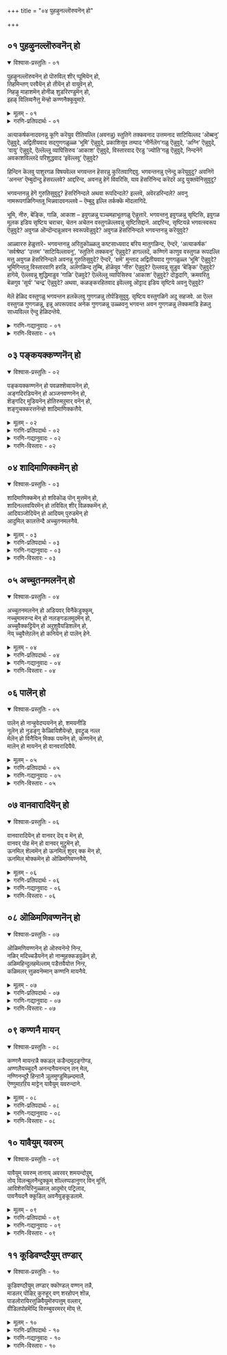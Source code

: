 +++
title = "०४ पुहऴुनल्लॊरुवनॆन् हो"

+++


## ०१ पुहऴुनल्लॊरुवनॆन् हो

<details open><summary>विश्वास-प्रस्तुतिः - ०१</summary>

पुहऴुनल्लॊरुवनॆन् हो पॊरुविल् शीर् प्पूमियॆन् हो,   
तिहमिन्तण् परवैयॆन् हो तीयॆन् हो वायुवॆन् हो,  
निहऴु माहाशमॆन् होनीळ् शुडरिरण्डुमॆन् हो,  
इहऴ् विलिव्वनैत्तु मॆन्हो कण्णनैक्कूवुमाऱे.
</details>
<details><summary>मूलम् - ०१</summary>

पुहऴुनल्लॊरुवनॆन् हो पॊरुविल् शीर् प्पूमियॆन् हो,   
तिहमिन्तण् परवैयॆन् हो तीयॆन् हो वायुवॆन् हो,  
निहऴु माहाशमॆन् होनीळ् शुडरिरण्डुमॆन् हो,  
इहऴ् विलिव्वनैत्तु मॆन्हो कण्णनैक्कूवुमाऱे.
</details>
<details><summary>गरणि-प्रतिपदार्थः - ०१</summary>

पुहऴुम् = स्तुतिसतक्क \(स्तुतिगॆ तक्कवनाद\), नल् = उत्तमवाद, ऒरुवन् = साटियिल्लदवनु ऒब्बनु, ऎन् हो = ऎन्नुवुदे \(ऎन्नले\), पॊरुवु इल् = साटियिल्लद, शीर् = सद्गुणगळ, पूमि ऎन्हो = भूमि ऎन्नलो \(ऎन्नुवुदो\), तिहऴुम् = प्रकाशिसुव, तण् = तम्पनॆय, परवै = नीर् नॆलॆगळु, ऎन्हो = ऎन्नुवुदो, ती ऎन् हो = अग्नि ऎन्नुवुदो, वायु ऎन् हो = वायु ऎन्नुवुदो, निहऴुम् = ऎल्लॆडॆयल्लू व्यापिसिरुव, आहाशम् ऎन् हो = आकाश ऎन्नुवुदो, नीळ् = विस्तारवाद, शुडर् इरण्डुम् ऎन् हो= ऎरडु ज्योतिगळु ऎन् हो = ऎरडु ज्योतिगळु ऎन्नुवुदो, इहऴ् वु इल् = निन्दनॆगॆ अवकाशविल्लद \(परिशुद्धवाद\), इव अनैत्तुम् ऎन् हो = इवॆल्लवू ऎन्नुवुदो, कण्णनै = अत्याकर्षकनादवनन्नु, कूवुम् आऱे = कूगुव हागॆ, \(कूगिकरॆयुव रीतियल्लि\). 

२. कूवुम् आऱु = कूगिकरॆयुव रीतियन्नु, अऱिय माट्टेन् = अरियलारॆ, कुन्ऱङ्गळ् = बॆट्टगळु, अनैत्तुम् ऎन् हो = ऎल्लवू ऎन्दु हेळुवुदे, मेवु = आशिसुवन्थ, शीर् = गुणसम्पत्तन्नुळ्ळ, मार्‍इ ऎन् हो = मळॆ ऎन्नलो, विळङ्गुम् = हॊळॆयुव, तारहैहळ् ऎन् हो= तारकॆगळु ऎन्नलो, ना = नालगॆगॆ, इयल् = स्वाभाविकवाद \(हितवाद\), कलै हळ् ऎन् हो = \(नानाविधवाद\) कलॆ \(शास्त्रसाहित्य\) ऎन्नुवुदे, ञानम्, = ज्ञानपूर्णवाद, नल् आवि ऎन् हो = उत्तम्वाद आत्मवॆन्नुवुदे, पावु = विस्तारवाद, \(अनन्तवाद\), शीर् = कल्याणगुणगळुळ्ळ, कण्णन् = आकर्षनाद \(श्रीकृष्णनॆम्ब\), ऎम्मानै = नम्म स्वामियन्नु, अङ्गयम् कण्णनैये = कॆन्दावरॆयन्तॆ कण्णुळ्ळवनन्ने.
</details>


अत्याकर्षकनादवनन्नु कूगि करॆयुव रीतियल्लि \(अवनन्नु\) स्तुतिगॆ तक्कवनाद उत्तमनाद साटियिल्लद ’ऒब्बनु’ ऎन्नुवुदे, अद्वितीयवाद सद्गुणगळुळ्ळ ’भूमि’ ऎन्नुवुदे, प्रकाशिसुव तम्पाद ’नीर्नॆलॆग’गळु ऎन्नुवुदे, ’अग्नि’ ऎन्नुवुदे, ’वायु’ ऎन्नुवुदे, ऎल्लॆल्लू व्यापिसिरुव ’आकाश’ ऎन्नुवुदे, विस्तारवाद ऎरडु ’ज्योति’गळु ऎन्नुवुदे, निन्दनॆगॆ अवकाशविल्लदॆ परिशुद्धवाद ’इवॆल्लवू’ ऎन्नुवुदे? 

हिन्दिन कॆलवु पाशुरगळ विषयवॆल्ल भगवन्तन हॆसरन्नु कुरितवागिद्दवु. भगवन्तनन्नु एनॆन्दु करॆयुवुदु? अवनिगॆ ’अनन्त’ ऎम्बुदॊन्दु हॆसरल्लवे? आद्दरिन्द, अवनन्नु हेगॆ विवरिसि, याव हॆसरिनिन्द करॆदरॆ अदु युक्तवॆनिसुवुदु? 

भगवन्तनन्नु हेगॆ गुरुतिसुवुदु? हॆसरिनिन्दले अथवा रूपदिन्दले? इल्लवॆ, अवॆरडरिन्दले? अवनु नामरूपगळिगिन्तलू भिन्नवादवनल्लवे – ऎम्बुदु इल्लि तर्कक्कॆ मॊदलागिदॆ. 

भूमि, नीरु, बॆङ्कि, गाळि, आकाश – इवुगळन्नु पञ्चमहाभूतगळु ऎन्नुत्तारॆ. भगवन्तनु इवुगळन्नु सृष्टिसि, इवुगळ मूलक इडिय सृष्टिय चराचर, चेतन अचेतन वस्तुगळॆल्लवन्नु सृष्टिसिद्दानॆ. आद्दरिन्द, सृष्टियन्ने भगवत्स्वरूप ऎन्नुवुदे? अवुगळ ऒन्दॊन्दन्नूअवन स्वरूपवॆन्नुवुदे? अवुगळ हॆसरिनिन्दले भगवन्तनन्नु करॆयुवुदे? 

आळ्वाररु हेळुत्तारॆ- भगवन्तनन्नु अरितुकॊळ्ळलु कष्टसाध्यवाद बरिय मातुगळिन्द, ऎन्दरॆ, ’अत्याकर्षक’ ’सर्वश्रेष्ठ’ ’उत्तम’ ’साटियिल्लावनु’, ’स्तुतिगॆ तक्कवनु’ ऎन्नुवुदे? हागल्लदॆ, कण्णिगॆ काणुव वस्तुगळ रूपदल्लि मत्तु अवुगळ हॆसरिनिन्दले अवनन्नु गुरुतिसुवुदे? ऎन्दरॆ, ’क्षमॆ’ मुन्ताद अद्वितीयवाद गुणगळुळ्ल ’भूमि’ ऎन्नुवुदे? भूमिगिन्तलू विस्तारवागि हरडि, अलॆगळिन्द तुम्बि, हॊळॆयुव ’नीरु’ ऎन्नुवुदे? ऎल्लवन्नू सुडुव ’बॆङ्कि’ ऎन्नुवुदे? हागॆये, ऎल्लवन्नू शुद्धिमाडुव ’गाळि’ ऎन्नवुदे? ऎल्लॆल्लू व्यापिसिरुव ’आकाश’ ऎन्नुवुदे? दॊड्डदागि, क्रमवरितु बॆळगुव ’सूर्य’ ’चन्द्र’ ऎन्नुवुदे? अथवा, कळङ्करहितवाद इवॆल्लवू ऒट्टाद इडिय सृष्टिये अवनु ऎन्नुवुदे? 

मेलॆ हेळिद वस्तुगळु भगवन्तन हलकॆलवु गुणगळन्नु तोर्पडिसुवुवु. सृष्टिय वस्तुगळिगॆ अदु सहजवे. आ ऎल्ल वस्तुगळ गुणगळन्नू, इन्नू अपरूपवाद अनेक गुणगळन्नू उळ्ळवनु भगवन्त अवन गुणगळन्नु लॆक्कमाडि हेळलु साध्यविल्ल ऎन्दु हेळिदन्तॆये.

<details><summary>गरणि-गद्यानुवादः - ०१</summary>

अनन्तकल्याणगुणगळुळ्ळ, कॆन्दावरॆयन्तॆ कण्णुळ्ळ अत्याकर्षकनाद \(श्रीकृष्णनॆम्ब\) नम्म स्वामियन्नु कूगि करॆयुव रीतियन्नु अरियॆनल्ल\! ’ऎल्ला बॆट्टगळू’ ऎन्नले, ’आशिसुवन्थ गुणसम्पत्तन्नुळ्ळ ’मळॆ’ ऎन्नले, बॆळगुव ’तारकॆगळु’ ऎन्नले, नालगॆगॆ तक्क \(हितवाद\) कलॆगळु \(नाना शास्त्र साहित्यादिगळु\) ऎन्नले, ज्ञानपूर्णवाद उत्तम ’आत्म’ ऎन्नले एनॆन्नलि? 
</details>
<details><summary>गरणि-विस्तारः - ०१</summary>

हिन्दिन पाशुरदल्लि भगवन्तनन्नु पञ्चभूतगळ रूपवॆन्दु सूचिसलायितु. इल्लि, आ पञ्चभूतगळ कार्यरूपवाद \(फलरूपवाद\) स्वाभाविकवाद प्रकृतिसम्बन्धवाद कॆलवु वस्तुगळु भगवन्तनन्नु सूचिसुवॆन्नलागुत्तिदॆ. 

भूमिय ऒन्दु रूप ’बॆट्ट’. नीरिन ऒन्दु रूप ’मळॆ’. बॆङ्किय ऒन्दु रूप ’नक्षत्र’. वायुविन ऒन्दु रूपनालगॆगॆ तक्क हितवाद शब्दजालदिन्द कूडिद्दु शास्त्रादि ’कलॆ’, सर्वव्यापियाद आकाशद ऒन्दु रूप शुद्धवाद ’आत्म’. 

दूरक्कॆ काणुव बॆट्टद सुन्दरवाद मत्तु आकर्षकवाद नीलिनबण्ण मत्तु आ बॆट्टद औन्नत्य – इवॆरडू भगवन्तन रूपवन्नू हिरिमॆयन्नू सूचिसुत्तवॆ. भूमिय मेलण ऎल्ला चेतनाचेतन वस्तुगळिगॆ तारतम्यविल्लदन्त्, अवक्कॆ अवश्यकवॆन्नुवुदक्किन्तलू हॆच्चागिये नीरन्नॊडगिसुवुदु ’मळॆ’. भगवन्तनऔदार्यवन्नु सूचिसुत्तदॆ. आकर्षकवादहॊळपन्नू\(शाखवन्नू\) सॊबगन्नूसूचिसुवुदु ’तारॆ’गळु. भगवन्तन दिव्यतेजस्सिन ऒन्दंशवन्नु सूचिसुवुवु. उच्चरिसलु नालिगॆगॆ तक्कद्दागि, मनस्सिगॆ हितवागि, ज्ञानदायकवागिरुवुदु ’कलॆ’. भगवन्तन दिव्यगुणस्वभावगळ विवरणॆयन्नु कॊडुत्ता, अवनल्लि ज्ञानभक्तिगळन्नु हॆच्चिसुवुदक्कॆ तक्कद्दु अदु. उत्तमवू ज्ञानपूर्णवूआद ’आत्म’ \(जीव\) परमात्मनन्नु नॆनपिगॆ तरुवुदु. आद्दरिन्द, इल्लि इवुगळ प्रयोगदिन्द भगवन्तन सौन्दर्यवन्नू, तेजस्सन्नू, ज्ञानवन्नू, रक्षणॆयन्नू सूचिसुत्तवॆ ऎन्नबहुदु. 

आळ्वाररु हेळुत्तारॆ- भगवन्त अनन्त कल्याणगुणगळुळ्ळवनु. कॆन्दावरॆयन्तॆ आकर्षकसुन्दरवाद कण्णुगळुळ्ळवनु. अवनन्नु करॆयलु याव हॆसरुतक्कद्दो काणॆ. अवने सृष्टिसिरुव नानामृग पक्षिगळन्नू गिडमरगळन्नू तक्क आसरॆयिन्द रक्षिसुव सुन्दरवू उन्नतवू विस्तारवू आद ’बॆट्ट’ ऎन्नले? औदार्यदिन्द भूमियन्नॆल्ला तणिसुव ’म्ळॆ’ ऎन्नले? आकाशवन्नु अलङ्करिसुव ’तारॆ’ ऎन्नले? नालगॆगॆ हितवाद ’कलॆ’ ऎन्नले? ज्ञानपूर्णवाद ’आत्म’ ऎन्नले? एनॆन्नलि?
</details>



## ०३ पङ्कयक्कण्णनॆन् हो

<details open><summary>विश्वास-प्रस्तुतिः - ०२</summary>

पङ्कयक्कण्णनॆन् हो पवळश्शॆव्वायनॆन् हो,  
अङ्गदिरडियनॆन् हो अञ्जनवण्णनॆन् हो,  
शॆङ्गदिर् मुडियनॆन् होतिरुमऱुमार् वनॆन् हो,  
शङ्गुचक्करत्तनॆन्हो शादिमाणिक्कत्तैये.
</details>
<details><summary>मूलम् - ०२</summary>

पङ्कयक्कण्णनॆन् हो पवळश्शॆव्वायनॆन् हो,  
अङ्गदिरडियनॆन् हो अञ्जनवण्णनॆन् हो,  
शॆङ्गदिर् मुडियनॆन् होतिरुमऱुमार् वनॆन् हो,  
शङ्गुचक्करत्तनॆन्हो शादिमाणिक्कत्तैये.
</details>
<details><summary>गरणि-प्रतिपदार्थः - ०२</summary>

पङ्गयम् = कॆन्दावरॆयन्तॆ, कण्णन् ऎ हो = कण्णुगळुळ्ळवनु ऎन्नलो, पवळम् = हवळदन्तॆ, शॆव् वायन् ऎन् हो = कॆम्पनॆय बायुळ्ळवनु \(तुटियवनु\) ऎन्नलो, अम् = सुन्दरवाद, कदिर् = हॊळॆयुव \(प्रकाशिसुव\), अडियन् ऎन् हो = तिरुवडिगळुळ्ळवनु ऎन्नलो, अञ्जनम् वण्णनॆन् हो = काडिगॆयन्तॆ बण्णवुळ्ळवनु ऎन्नलो शॆम् = कॆम्पगॆ सुन्दरवाद हॊळपुळ्ळ, मुडियन् ऎन्हो = किरीटवन्नुळ्ळवनु ऎन्नलो, तिरु = श्रीदेवियन्नू, मऱु= श्रीवत्सवॆम्ब गुरुतन्नू, उळ्ळ, मार् वन् ऎन्हो = ऎदॆयुळ्ळवनु ऎन्नलो, शङ्गु चक्करत्तन् ऎन् हो = शङ्खचक्रगळुळ्ळवनु ऎन्नलो, शादि माणिक्कत्तैये = जाति माणिक्यवन्नेये. 
</details>
<details><summary>गरणि-गद्यानुवादः - ०२</summary>

जातिमाणिक्यवाद भगवन्तनन्नु कॆन्दावरॆय कण्णुळ्ळवनु ऎन्नलो, हवळदन्तॆ कॆम्पनॆय बायुळ्ळवनु \(तुटियुळ्ळवनु\) ऎन्नलो, सुन्दरवाद प्रकाशिसुव तिरुवडिगळुळ्ळवनु ऎन्नलो, काडिगॆयन्तॆ बण्णवुळ्ळवनु ऎन्नलो, कॆम्पगॆ सुन्दरवाद हॊळपुळ्ळ किरीटवन्नुळ्ळवनु ऎन्नलो, श्रीदेवियन्नू श्रीवत्सवॆम्ब मच्चॆयन्नू उळ्ळ ऎदॆयुळ्ळवनु ऎन्नलो, शङ्खचक्रगळन्नुळ्ळवनु ऎन्नलो? 
</details>
<details><summary>गरणि-विस्तारः - ०२</summary>

हिन्दिन ऎरडु पाशुरगळल्लि भगवन्तन दिव्यस्वरूपवन्नु विवरिसि हेळलायितु. भगवन्तनु तानु सृष्टिसिद प्रकृतिस्वरूपनॆम्बुदन्नु हेळलायितु. ईग, भगवन्तन दिव्यसौन्दर्यवन्नु विवरिसलु यत्निसुत्तिद्दारॆ.

आळ्वाररु हेळुत्तारॆ- अतिपरिशुद्धवू प्रकाशपूर्णवू आद माणिक्यदन्तॆ आकर्षकवू आगिद्दानॆ भगवन्त. अवन कण्णुगळो कॆन्दावरॆयन्तॆ विशालवू आकर्षकवू आगिवॆ. अवन बायि \(तुटिगळु\) हवळदन्तॆ कॆम्पगॆ इवॆ. अवन मै काडिगॆयन्तॆ कप्पगॆ कान्तिपूर्णवागिवॆ. अवन कैगळल्लि शङ्कचक्रगळिवॆ. अवन ऎदॆयल्लि श्रीदेवि नित्यवासमाडुत्ताळॆ. अल्लदॆ, श्रीवत्सवॆम्ब मच्चॆयू इदॆ. अवन तिरुवडिगळु सुन्दरवू प्रकाशपूर्णवू आगिवॆ. इन्थ दिव्यसुन्दर मूर्तियन्नु नानु एनॆन्दु करॆयिसलि?
</details>



## ०४ शादिमाणिक्कमॆन् हो

<details open><summary>विश्वास-प्रस्तुतिः - ०३</summary>

शादिमाणिक्कमॆन् हो शविकॊळ् पॊन् मुत्तमॆन् हो,  
शादिनल्लवयिरमॆन् हो तविविल् शीर् विळक्कमॆन् हो,  
आदियञ्जोदियॆन् हो आदियम् पुरुडमॆन् हो  
आदुमिल् कालत्तॆन्दै अच्चुतनमलनैये.
</details>
<details><summary>मूलम् - ०३</summary>

शादिमाणिक्कमॆन् हो शविकॊळ् पॊन् मुत्तमॆन् हो,  
शादिनल्लवयिरमॆन् हो तविविल् शीर् विळक्कमॆन् हो,  
आदियञ्जोदियॆन् हो आदियम् पुरुडमॆन् हो  
आदुमिल् कालत्तॆन्दै अच्चुतनमलनैये.
</details>
<details><summary>गरणि-प्रतिपदार्थः - ०३</summary>

शादिमाणिक्कम् ऎन् हो = जातिमाणिक्य ऎन्नलो, शविकॊळ् = हॊळॆयुव, पॊन् मुत्तम् ऎन् हो = चिन्न मुत्तु ऎन्नलो, \(सुन्दरवाद आणिमुत्तु ऎन्नलो\), शादि नल् वयिरम् = जातिय श्रेष्ठवज्रवॆन्नलो, तऴवु इल् = कुन्दुकॊरतॆ इल्लद, शीर् = उत्तमवाद, विळक्कम् ऎन् हो = \(दीप\) ज्योति ऎन्नलो, आदि = आदिकारणनाद, अम् = सुन्दरवाद, शोदि ऎन् हो = ज्योति ऎन्नलो, आदि = सकलादियाद, अम् = सुन्दरवाद, पुरुडन् ऎन् हो = पुरुषनॆन्नलो, आदुम् इल् = यावुदू इल्लद \(कॊनॆ मॊदलिल्लद\), कालत्तु = कालस्वरूपियाद, ऎन्दै = नम्म स्वामियाद, अच्चुतन् = नाशरहितनाद, अमलनैये = परिशुद्धनादवनन्ने. 
</details>
<details><summary>गरणि-गद्यानुवादः - ०३</summary>

कॊनॆ मॊदलिल्लद कालस्वरूपियाद, नम्म स्वामियाद, नाशरहितनाद परिशुद्धनादवनन्नु जाति माणिक्यवॆन्नलो, सुन्दरवागि हॊळॆयुव आणिमुत्तु ऎन्नलो, उत्तमजातिय वज्रवॆन्नलो, कुन्दुकॊरतॆ इल्लद श्रेष्ठवाद दीपवॆन्नलो, आदिकारणवू सुन्दरवू आद ज्योति ऎन्नलो, सकलादियाद दिव्यसुन्दरनाद पुरुषनॆन्नलो एनॆन्नलि? 
</details>
<details><summary>गरणि-विस्तारः - ०३</summary>

भगवन्तन सृष्टियल्लि कण्डुबरुव अत्युत्तम वस्तुगळन्नु अवुगळ रूप, गुण, हॊळपु, अपरूपतॆ, \(बॆलॆ\) मुन्तादवुगळन्नु, भगवन्तन रूपादिगळिगॆ होलिसुत्ता, अवुगळ हॆसरन्ने भगवन्तनन्नु करॆयुवुदक्कॆ एकॆ बळसबारदु? ऎम्बुदु ई पाशुरद विषय. 

आळ्वाररु हेळुत्तारॆ- नन्न तन्दॆयू स्वामियू आदवनु भगवन्त. अवनु मॊदलु कॊनॆ इल्लदवनु – अनादि, अनन्त, अवनिगॆ नाशवॆम्बुदे इल्ल – अच्युत. अवनल्लि याव बगॆय कुन्दुकॊरतॆयू इल्ल. परिशुद्धनाद्दरिन्द – अमलनु. अवनन्नु नानु याव हॆसरिट्टु करॆयलि? अतिश्रेष्ठदर्जॆय “मानिक्य’ ऎन्नले? अत्युत्तमनाद ’आणिमुत्तु’ ऎन्नले? याव बगॆय कळङ्कवू इल्लद श्रेश्ठ ’वज्र’वॆन्नले? कळङ्कविल्लदॆ शुद्धवागि बॆळगुव ’दीप’ ऎन्नले? आदिकारणनू दिव्यसुन्दरनू आद ’परञ्ज्योति’ ऎन्नले? सकलादियाद अत्याकर्षकनाद ’परमपुरुष’ ऎन्नले? एनॆन्दु करॆयलि? 

माणिक्य, मुत्तु, वज्र – इवु नवरत्नगळल्लि सेरिदवु उळिदवु गोमेधिक, पुष्पराग, मरकत, नील, वैडूर्य मत्तु हवळ. इवॆल्लवू हॊळपु मत्तु गुण इवुगळिन्द सर्वश्रेष्ठ.
</details>



## ०५ अच्चुतनमलनॆन् हो

<details open><summary>विश्वास-प्रस्तुतिः - ०४</summary>

अच्चुतनमलनॆन् हो अडियवर् विनैकॆडुक्कुम्,  
नच्चुमामरुन्द मॆन् हो नलङ्गडलमुदमॆन् हो,  
अच्चुवैक्कट्टियॆन् हो अऱुशुवैयडिशलॆन् हो,  
नॆय् च्चुवैत्तेऱलॆन् हो कनियॆन् हो पालॆन् हेने.
</details>
<details><summary>मूलम् - ०४</summary>

अच्चुतनमलनॆन् हो अडियवर् विनैकॆडुक्कुम्,  
नच्चुमामरुन्द मॆन् हो नलङ्गडलमुदमॆन् हो,  
अच्चुवैक्कट्टियॆन् हो अऱुशुवैयडिशलॆन् हो,  
नॆय् च्चुवैत्तेऱलॆन् हो कनियॆन् हो पालॆन् हेने.
</details>
<details><summary>गरणि-प्रतिपदार्थः - ०४</summary>

अच्चुदन् = अच्युत \(नाशरहितनु\), अमलन् ऎन् हो = अमल \(परिशुद्धनु\) ऎन्नलो, अडियवर् = आश्रितर, विनै = पापगळन्नु \(कर्मगळन्नु\), कॆडुक्कुम् = नीगिसुव, नच्चु = आशिसुवन्थ, मा मरुननलम् = सद्गुणगळ, कडल् = कडलिन, अमुदम् हो ऎन् = अमृत ऎन्नलो, अचुवैकट्टि ऎन् हो = आ रुचिकरवाद कल्लुसक्करॆ ऎन्नलो, अऱु शुवै = अपरूपवाद रुचियिन्द कूडिद, अडिशल् ऎन् हो = उणिसु ऎन्नलो, नॆय् शुवै = तुप्पद रुचियिन्द कूडिद, तेऱल् ऎन् हो = मधु ऎन्नलो, कनि ऎन् हो = हण्णु ऎन्नलो, पल् ऎन् हो = हालु ऎन्नलो? 
</details>
<details><summary>गरणि-गद्यानुवादः - ०४</summary>

अच्युत \(नाशरहित\), अमल \(परिशुद्ध\) ऎन्नलो, आश्रितर कर्मगळन्नु नीगिसुव आशिसुवन्थ उत्तमवाद औषधि ऎन्नलो, सद्गुणगळ कडलिन अमृत ऎन्नलो, आ रुचिकरवाद कल्लुसक्करॆ ऎन्नलो, अपरूपवाद रुचिय उणिसु ऎन्नलो, तुप्पद रुचिय मधु \(जेनुतुप्प\) ऎन्नलो, \(मागिद\) हण्णु ऎन्नलो, हालु ऎन्नलो? 
</details>
<details><summary>गरणि-विस्तारः - ०४</summary>

हिन्दिन पाशुरद विषयवन्नु इल्लियू मुन्दुवरिसलागुत्तिदॆ. मत्तु सॊगसाद कॆलवु रूपकगळन्नु नीडलागिदॆ. 

“अडियवर् विनै कॆडुक्कूम् नच्चु मामरुन्दु” – रोगक्कॆ मद्दु हेगो हागॆ आश्रितर कर्मगळन्नु नीगिसुवुदक्कॆ भगवन्त. तलॆतलान्तरदिम्द बरुव रोगगळिगॆ बेकागुव औषधि बलु बलवागि, अपरूपवाद्दागिये इरबेकु. हागॆये, मनुष्यनु जन्मजन्मदल्लू माडुव पापपुण्यकर्मगळन्नु आया जन्मदल्ले तीरिसलु साध्यवागुवुदिल्लवाद्दरिन्द, अवुगळन्नु मुन्दिन जन्मगळिगू कूडिट्टुकॊळ्ळबेकागुवुदु. मत्तु, अवुगळ फलवन्नु अनुभविसुत्तलू इरबेकागुवुदु. भगवन्तन आश्रयवू अवन कृपॆयू मात्रवे मनुष्यनन्नुई कर्म बन्धनदिन्द तप्पिसुवुदक्कॆ साध्य ऎन्दु अर्थ.

“नलङ्गडलमुदम्”- पाल्गडलल्लि उद्भविसिद नानावस्तुगळ नडुवॆ अमृतवु हेगॆ अदन्नु सेविसिदारिगॆल्ला अमरत्ववन्नुण्टु माडितो हागॆये, भगवन्तनल्लिरुव सद्गुणगळॆम्ब कडलल्लि उद्भविसुव ’कृपॆ’ ऎम्बुदु अमृत. अदरिन्द अमृत. अदरिन्द तप्पदॆ अमरत्ववुण्टागुवुदु. 

“अच्चुवैक्कट्टि” – ऎल्लरू आशिसुवन्थ अतिमधुरवाद कल्लुसक्करॆ हेगो हागॆ भगवन्त. 

“अऱुशुवै अडिशल्” – बलु रुचिकरवाद ’अन्न’ अथवा ’उणिसु’ इद्द हागॆ अपरूपवाद भोग्यवाद रुचियुळ्ळ आत्मोद्धारकवाद ’अन्न’वे भगवन्त. 

“नॆय् शुवैत्तेऱल्” – उण्णलु तुम्ब इष्टपडतक्क परिशुद्धवू सुवासनॆयिन्द कूडिद्दू ’जेनुतुप्प’. हागॆये, मधुरवाद वस्तुगळल्लि अत्यन्त इष्टपडतक्क वस्तु भगवन्त.

“कवि, पाल्” – हण्णुगळल्लि चॆन्नागि कळितु मागिरुव माविनहण्णु, हलसिनहण्णु, मत्तुमाविन हण्णु – इवु तुम्ब स्वादवागि, तिन्नलु आशॆपडतक्कवु, हालु ऎल्लरू इष्टपट्टु बळसुवन्थ द्रवरूपवाद आहार. अदन्नु ’अमृत’वॆन्दे करॆयुत्तारॆ. भगवन्तनु हालिनन्तॆ पोषक वस्तुवू हौदु. हण्णिनन्तॆ आशिसुव पुष्टिकरवाद वस्तुवू हौदु.

आळ्वाररु हेळुत्तारॆ- भगवन्तनन्नु ’अच्युत’ ’अमल’ ऎन्दु नीरसवाद गुणगळिन्द करॆयलो अथवा आश्रितजनर कर्मबन्धनवॆम्ब जन्मजन्मगळिन्दलू अण्टिबन्दिरुव रोगवन्नु निवारणॆ माडतक्क दिवौषधि ऎन्नलो, सद्गुणगळॆम्ब कडलल्लि अमरत्ववन्नु तरुव ’अमृत’ ऎन्नलो, ऎल्लरू बयसुव मधुरवाअ ’कल्लुसक्करॆ’ ऎन्नलो, तुम्ब भोग्यवाद ’अन्न’ ऎन्नलो, बलुसिहियाद ’जेनुतुप्प’ ऎन्नलो, कळितुमागिरुव ’हण्णु’ ऎन्नलो, अमृतक्कॆ समनागि आत्मवन्नू पोषिसुवन्थ ’हालु’ ऎन्नलो? एनॆन्नलि? 

मनुष्यनु बळसुव आहारवस्तुगळन्नु – धारक, पोषक, लेह्य, चोष्य ऎन्दु नाल्कुबगॆयागि वर्गीकरिसुत्तारॆ. ई नाल्कुवस्तुगळु भगवन्तने आगिद्दानॆ ऎन्दु हेळिद हागॆ मेलिन विवरणॆयल्लि कण्डुबरुत्तदॆ.
</details>



## ०६ पालॆन् हो

<details open><summary>विश्वास-प्रस्तुतिः - ०५</summary>

पालॆन् हो नान्हुवेदप्पयनॆन् हो, शमयनीडि  
नूलॆन् हो नुडङ्गु केळ्वियिशैयॆन्हो, इवट्रुळ् नल्ल  
मेलॆन् हो विनैयिन् मिक्क पयनॆन् हो, कण्णनॆन् हो,  
मालॆन् हो मायनॆन् हो वानवरादियैये.
</details>
<details><summary>मूलम् - ०५</summary>

पालॆन् हो नान्हुवेदप्पयनॆन् हो, शमयनीडि  
नूलॆन् हो नुडङ्गु केळ्वियिशैयॆन्हो, इवट्रुळ् नल्ल  
मेलॆन् हो विनैयिन् मिक्क पयनॆन् हो, कण्णनॆन् हो,  
मालॆन् हो मायनॆन् हो वानवरादियैये.
</details>
<details><summary>गरणि-प्रतिपदार्थः - ०५</summary>

पाल् ऎन् हो= ’हालु’ ऎन्नले, नान्दु वेदम् = नाल्कुवेदगळ, पयन् = सार, ऎन् हो= ऎन्नले, शमयम् = वैदिकधर्मद, नीदि = नीति क्रम \(मार्ग\)वन्नु सूचिसुव, नूल् ऎन् हो = शास्त्रगळु ऎन्नले, नुडङ्गु = कम्पनगळिन्द तुम्बिद, केळ्वि = मातुगळिन्द कूडिद, इशै ऎन् हो = गानवॆन्नले, इवट्रुळ् = इवुगळल्लि, नल्ल = श्रेष्ठवाद, मेल् ऎन् हो = मेल्मॆ ऎन्नले, विनैयिन् = कर्मगळ, मिक्क = उत्तमवाद \(बलु हॆच्चिन\), पयन् ऎन् हो = फलवॆन्नले, कण्णन् ऎन् हो = अत्याकर्षकनॆन्नले, माल् ऎन् हो = व्यामोहकारि ऎन्नले \(सर्वेश्वरनॆन्नले\), मायन् ऎन् हो = अत्याश्चर्यकारिऎन्नले, वानवर् आदियैये = देवतॆगळिगॆ देवनागिरुववनन्ने. 
</details>
<details><summary>गरणि-गद्यानुवादः - ०५</summary>

देवतॆगळिगॆल्ल देवनागिरुववनन्ने ’हालु’ ऎन्नले नाल्कु वेदगळ सारवॆन्नले, वैदिकधर्मद नीति \(क्रम\)मार्गवन्नू सूचिसुव शास्त्रगळु ऎन्नले, कम्पनगळिन्द तुम्बिद मातुगळिन्द कूडिद गानवॆन्नले, इवुगळल्लॆल्ला उत्तमवाद मेल्मॆ ऎन्नले, कर्मगळ बहळ उत्तमवाद फलवॆन्नले, अत्याकर्षकनॆन्नले, व्यामोहकनॆन्नले, अत्याश्चर्यकारि ऎन्नले\! 
</details>
<details><summary>गरणि-विस्तारः - ०५</summary>

हिन्दिन पाशुरगळल्लि ’वस्तु’ मत्तु अदर ’रूप’ ’रस’ ’रुचि’ मुन्तादवु भगवन्तनन्नु हेगॆ सूचिसुत्तवॆ ऎन्दु हेळलायितु. ईग, ’शब्द’ मत्तु अदर ’अर्थ’ – इवु भगवन्तनन्नु हेगॆ तोरिसुत्तवॆ ऎम्बुदन्नु बहळ स्वारस्यवागि तिळिसलागुत्तदॆ. 

भगवन्तनु ऎल्लक्कू आदि. अवने सृष्टिगॆ कारणनु. आद्दरिन्द भूमिय मेलण वस्तुगळिगॆ मात्रवल्लदॆ सृष्टिय ऎल्ला वस्तुगळिगू ऒडॆय. देवतॆगळिगू ऒडॆयनागिरुववनु. 

’हालु’ मनुष्यनु बळसुव आहारगळल्लॆल्ला उत्तमवाद स्वाभाविकवाद आहार. अदन्नु ’अमृत’वॆन्दे करॆयुवरु. देवतॆगळिगॆ अमृतवन्नु ऒदगिसिकॊट्टन्तॆ, भूलोकवासिगळिगॆ अमृतवन्नु हालिन रूपदल्लि भगवन्तनु ऒदगिसिद्दानॆ. 

वेदगळिगॆ वस्तु भगवन्त. वेदगळु अवन स्वरूप, स्वभावादिगळन्नु विधविधवागि मत्तु यथार्थवागि वर्णिसुत्तवॆ. आद्दरिन्द वेदगळ ’सार’वे भगवन्त.

भगवन्तनन्नु सेरुव मार्गवन्नु वेदगळु सूचिसुत्तवॆ. अदक्कॆ तक्क साधनरूपवाद जीवनमार्गवन्नु शास्त्रगळु तिळिसुत्तवॆ. आद्दरिन्द शास्त्रगळु भगवत्स्वरूपवे आगिवॆ. 

अल्लदॆ, इतिहास पुराणादिगळु भगवन्तन नानाअवतारगळन्नू, अवुगळ मूलक अवनु नडॆसिद अद्भुताश्चर्यकरवाद लीलॆगळन्नू विवरिसि हेळुत्तवॆ. 

वेदगळु ॐकारदिन्द मॊदलादवु. ॐकारवादरो मूरु बगॆय कम्पनगळिन्द कूडि आदद्दु. कम्पनगळु किविगू मनस्सिगू हितवागुवन्तॆ उत्पत्तियाडरॆ, आ कम्पनगळिन्द ’गान’ एर्पडुत्तदॆ. मातुगळॆल्लवू कम्पनगळिन्द आदवु. अर्थपूर्णवाद मातुगळ जोडणॆयिन्द, श्रुति, ताळ, लय, बद्धवाद रीतियल्लि युक्तवाद कम्पनगळ मूलक हॊम्मुवुदे गान. वेदवु गानमय भगवन्तनु हीगॆ गानमूर्तियागि, गानप्रियनागि, गानलोलनागि इद्दानॆ. गानद मूलक भगवन्तनन्नु कण्डुकॊळ्ळुवुदक्कॆ साध्य. 

मनुष्यनु माडुव पुण्यकर्मगळ सत्फलरूपवागिरुववने भगवन्त.

आळ्वाररु हेळुत्तारॆ- भगवन्तनन्नु हेगॆ गुरुतिसुवुदु? अवनन्नु याव रूपदल्लि कण्डुकॊळ्ळलि? देवतॆगळिगॆल्लरिगू देवनागिरुव अवनन्नु ’हालु’ ऎन्नले? नाल्कु वेदगळ ’सार’ ऎन्नले? वेदधर्मवन्नु बोधिसुव ’शास्त्र’ ऎन्नले? मातु मत्तु कम्पनगळिन्द तुम्बिद ’गान’ ऎन्नले? इवुगळल्लॆल्ला कण्डुबरुव ’ऒळ्ळॆयदु’ ऎन्नले? ऎल्ला पुण्यकर्मगळ ’फल’ ऎन्नले? अत्याकर्षक’ ऎन्नले? मनमोहक ऎन्नले? ’अद्भुताश्चर्यकारि’ ऎन्नले? एनॆन्नलि?
</details>



## ०७ वानवारादियॆन् हो

<details open><summary>विश्वास-प्रस्तुतिः - ०६</summary>

वानवारादियॆन् हो वानवर् दॆय् व मॆन् हो,  
वानवर् पोह मॆन् हो वानवर् मुट्रुमॆन् हो,  
ऊनमिल् शॆल्वमॆन् हो ऊनमिल् शुवर् क्क मॆन् हो,  
ऊनमिल् मोक्कमॆन् हो ऒळिमणिवण्ननैये,
</details>
<details><summary>मूलम् - ०६</summary>

वानवारादियॆन् हो वानवर् दॆय् व मॆन् हो,  
वानवर् पोह मॆन् हो वानवर् मुट्रुमॆन् हो,  
ऊनमिल् शॆल्वमॆन् हो ऊनमिल् शुवर् क्क मॆन् हो,  
ऊनमिल् मोक्कमॆन् हो ऒळिमणिवण्ननैये,
</details>
<details><summary>गरणि-प्रतिपदार्थः - ०६</summary>

वानवर् = मेलण लोकदवर \(देवतॆगळ मत्तु नित्यसूरिगळ\), आदिऎन् हो = ऒडॆयनु ऎन्नले, वानवर् = आ देवतॆगळिगॆ, दॆय् वम् ऎन् हो = आश्रयणीयवाद देवरु ऎन्नले, वानवर् = आ देवतॆगळ, पोहम् ऎन् हो = अनुभविसि आनन्दिसुव वस्तु ऎन्नले, वानवर् = आ देवतॆगळ, पोहम् ऎन् हो = अनुभविसि आनन्दिसुव वस्तु ऎन्नले, वानवर् = आ देवतॆगळ, मुट्रुम् ऎन्हो = सर्वस्व ऎन्नले, ऊनम् इल् = याव बगॆय कॊरतॆयू इल्लद, शॆल्वम् ऎन् हो = सम्पत्तु ऎन्नले, \(सौन्दर्य ऎन्नले\), ऊनम् इल् = नाशविल्लद \(शाश्वतवाद\), शुवर् क्कम् ऎन् हो = परमपद \(स्वर्ग\) ऎन्नले, ऊनम् इल् = शाश्वतवाद, मोक्कम् ऎन् हो = मोक्ष ऎन्नले, ऒळिमणिवण्णनैये = दिव्यकान्तियन्नु प्रसरिसुव माणिक्यद बण्णदवनन्ने. 
</details>
<details><summary>गरणि-गद्यानुवादः - ०६</summary>

मेलणलोकदवर ऒडॆय ऎन्नले, आ देवतॆगळु आश्रयिसुव देवरु ऎन्नले, आ देवतॆगळु अनुभविसि आनन्दिसुव वस्तु ऎन्नले, आ देवतॆगळ सर्वस्व ऎन्नले, याव बगॆय कॊरतॆयू इल्लद सौन्दर्य मत्तु सम्पत्तु ऎन्नले, शाश्वतवाद \(नाशविल्लद\) स्वर्ग \(परमपद\) ऎन्नले, शाश्वतवाद मोक्ष ऎन्नले दिव्यकान्तियिन्द बॆळगुव माणिक्यद बण्णदवनन्ने.
</details>
<details><summary>गरणि-विस्तारः - ०६</summary>

भगवन्तनु देवदेवनॆनिसिदरू, देवतॆगळ सर्वस्ववॆन्दरू, तन्नन्नु आश्रयिसिदवरिगॆ सकलैश्वर्यप्रदनागि, अवरु शाश्वतानन्दवन्नु अनुभविसुवुदक्कॆ अनुकूलवाद मोक्षवन्नू परमपदवासवन्नू नीडुत्तानॆ ऎन्नलागुत्तदॆ. 

आळ्वाररु हेळुत्तारॆ- भगवन्तनन्नु नानु हेगॆ सम्बोधिसलि? अवनन्नु एनॆन्नलि? देवतॆगळिगॆल्ल ऒडॆयनॆन्नले? अवरु पूजिसुव देवरु ऎन्नले? अवरु अनुभविसि आनन्दिसुव अद्वितीय वस्तु ऎन्नले? अवर सर्वस्व ऎन्नले? भगवन्तनु सर्वपरिपूर्णनाद ऐश्वर्य ऎन्नले? सौन्दर्य ऎन्नले? शाश्वतानन्दवन्नु कॊडुव मोक्ष ऎन्नले? परमपद ऎन्नले? साटियिल्लद माणिक्य ऎन्नले?
</details>



## ०८ ऒळिमणिवण्णनॆन् हो

<details open><summary>विश्वास-प्रस्तुतिः - ०७</summary>

ऒळिमणिवण्णनॆन् हो ऒरुवनॆन्ऱे निन्ऱ,  
नळिर् मदिच्चडैयनॆन् हो नान्मुहक्कडवुळॆन् हो,  
अळिमहिन्दुलहमॆल्लाम् पडैत्तवैयोत्त निन्ऱ,  
कळिमलर् त्तुळवनॆम्मान् कण्णनि मायनैये.
</details>
<details><summary>मूलम् - ०७</summary>

ऒळिमणिवण्णनॆन् हो ऒरुवनॆन्ऱे निन्ऱ,  
नळिर् मदिच्चडैयनॆन् हो नान्मुहक्कडवुळॆन् हो,  
अळिमहिन्दुलहमॆल्लाम् पडैत्तवैयोत्त निन्ऱ,  
कळिमलर् त्तुळवनॆम्मान् कण्णनि मायनैये.
</details>
<details><summary>गरणि-प्रतिपदार्थः - ०७</summary>

ऒळि मणिवण्णन् ऎन् हो = प्रकाशपूर्णवाद रत्नद बण्णदवनु ऎन्नले, ऒरुवनॆन्ऱु = साटियिल्लदवनु ऎन्दु, एत्त = स्तुतिसलु, निन्ऱ = \(निन्तिरुव\) इरुव, नळिर् = तम्पाद बालचन्द्रनन्नु, शडैयन् ऎन् हो = जडॆयल्लि धरिसिरुववनु ऎन्नले, नान्मुह कडवुळ् ऎन् हो = नाल्मुखनाद देवरु ऎन्नले, अळि = रक्षणॆयल्लिये, महिऴ्न्दु = आशिसुत्ता, उलहम् ऎल्लाम्= ऎल्ला लोकगळन्नू, पडैत्तु = सृष्टिसि, अवै = अवुगळु, एत्त = स्तुतिसुवन्तॆ, निन्ऱ = इरुव, कळि मलर् = मधुवन्नू हूवन्नू उळ्ळ, तुळवन् = तुलसिय हारवन्नु धरिसिरुववनू, ऎम्मान् = नम्म स्वामियू, आद, कण्णनै = अत्याकर्षकनू, मायनैये = अत्याश्चर्यकारियन्ने. 
</details>
<details><summary>गरणि-गद्यानुवादः - ०७</summary>

रक्षणॆयल्लिये आशिसुत्ता ऎल्ला लोकगळन्नू सृष्टिसि, अवुगळु स्तुतिसुवन्तॆ इरुवॆ. मधुवन्नू हूवन्नू उळ्ळ तुलसिय हारवन्नु धरिसिरुववनू नम्म स्वामियू, अत्याकर्षकनू अत्याश्चर्यकारियू आदवनन्ने प्रकाशपूर्णवाद रत्नद बण्णदवनु ऎन्नले, साटियिल्लावनु ऎन्दु स्तुतिसलु निन्तिरुव तम्पाद बालचन्द्रनन्नु जडॆयल्लि धरिसिरुववनु ऎन्नले, नाल्मुखनाद देवरु ऎन्नले? 
</details>
<details><summary>गरणि-विस्तारः - ०७</summary>

ब्रह्म, रुद्र, विष्णुगळल्लि याव बगॆय व्यत्यासविदॆ ऎम्बुदन्नू, विष्णुविगेकॆ हिरिमॆ ऎम्बुदन्नूइल्लि तिळिसलागुत्तदॆ. ’सृष्टि’यागलि, ’अय’वागलि ऒन्दॊन्दु शक्तियिन्द कूडिद कॆलस ऎन्दरु. अवॆरडक्किन्तलू ’रक्षणॆ’ ऎम्बुदु हॆच्चिन हॊणॆगारिकॆयदॆन्दू अदन्नु वहिसिकॊण्डिरुव श्रीमहाविष्णुवे सर्वोच्चनॆन्दू इल्लि तिळिसलागिदॆ. आ स्वामियन्ने सृष्टि, लयगळिगॆ कारणकर्तनु ऎन्दू ब्रह्म रुद्ररु अवुगळन्नु नडॆसिकॊडुववरु ऎन्दू सूचिसलागिदॆ. 

“ऒरुवन् ऎन्ऱेत्त निन्ऱ नळिर् मदिच्चडैयन्” – जडॆयल्लि तम्पाद बालचन्द्रनन्नु धरिसि, तानॊब्बने साटियिल्लदवनु ऎन्दु तोर्पडिसुवन्तॆ निन्तिरुव लयकर्तनाद रुद्रनु.

“नान्मूहक्कडवुळ्” – नाल्कुदिक्कुगळिगॆ तक्कहागॆ नाल्कु मुखगळुळ्ळ सृष्टिकर्तनाद ब्रह्म. 

“अळि महिळ्न्दुलहमॆल्लाम् पडैत्त” – रक्षणॆय भारवन्नुआशॆयिन्द वहिसिकॊण्डु, ऎल्ला लोकगळन्नू अवुगळल्लिन ऎल्ला जीवरन्नू सृष्टिसिद श्रीमहाविष्णु – श्रीमन्नारायणनु – महाप्रळयदल्लि ऎल्ला लोकगळन्नू तन्नहॊट्टॆयल्ले अडगिसि इट्टुकॊण्डु रक्षिसुत्तानॆ. मत्तॆ सृष्टिसमय बन्दाग अदन्नॆल्ला हॊरहाकुत्तानॆ, मत्तु अवुगळ रक्षणॆय भारवन्नु वहिसिकॊण्डिरुत्तानॆ. अवने ’कळि मलर् तुळवन्” – ऎन्दरॆ, परिमळदिन्द तुम्बिरुव सुन्दरवाद तुलसिय हारवन्नु धरिसिरुववनु.

आळ्वाररु हेळुत्तारॆ- रक्षणॆयन्ने आशिसुत्ता ऎल्ला लोकगळन्नू पडॆदवनू अवुगळु तन्नन्नु सम्पूर्णवागि आश्रयिसुवन्तॆ माडिदवनू \(स्तुतिसुवन्तॆ माडिदवनू\) आद नम्म स्वामियन्नु अत्याकर्षकनॆन्नले, अत्याश्चर्यकारि ऎन्नले, प्रकाशपूर्णवाद नीलमणिवण्ननॆन्नले, तानॊब्बने साटियिल्लावनॆम्बन्तॆ बालचन्द्रनन्नु जडॆयल्लि धरिसिरुव प्रळयरुद्रनॆन्नले, सृष्टिकर्तनाद चतुर्मुखब्रह्मनॆन्नले?
</details>



## ०९ कण्णनै मायन्

<details open><summary>विश्वास-प्रस्तुतिः - ०८</summary>

कण्णनै मायन्ऱन्नै क्कडल् कडैन्दमुदङ्गॊण्ड,  
अण्णलैयच्चुदनै अनन्दनैयनन्दन् तन् मेल्,  
नण्णिनन्दुऱै हिन्ऱानै ञूलमुण्डुमिऴ्न्दमालै,  
ऎण्णुमाऱऱिय माट्टेन् यावैयुम् यवरुन्दाने.
</details>
<details><summary>मूलम् - ०८</summary>

कण्णनै मायन्ऱन्नै क्कडल् कडैन्दमुदङ्गॊण्ड,  
अण्णलैयच्चुदनै अनन्दनैयनन्दन् तन् मेल्,  
नण्णिनन्दुऱै हिन्ऱानै ञूलमुण्डुमिऴ्न्दमालै,  
ऎण्णुमाऱऱिय माट्टेन् यावैयुम् यवरुन्दाने.
</details>
<details><summary>गरणि-प्रतिपदार्थः - ०८</summary>

कण्णनै = श्रीकृष्णनागि अवतरिसिद आकर्षकनन्नु, मायन् तन्नै = अत्याश्चर्यकरवाद गुणैश्वर्यगळुळ्ळवनन्नु, कडल् कडैन्दु = पाल्गडलन्नु कडॆदु, अमुदम् कॊण्ड = अमृतवन्नु तरिसिद, अण्णलै = सर्वेश्वरनन्नु, अच्चुदनै = अच्युतनन्नु \(नाशरहितनन्नु\), अनन्दनै = अनन्तनन्नु, \(अन्त्यविल्लदवनन्नु\), अनन्दन् तन् मेल् = अनन्तन मेलॆ, नण्णि = हॊन्दिकॊण्डु, नन्हु = चॆन्नागि, उऱैहिन्ऱानि = \(योग\) निद्दॆमाडुवनन्नु, ञूलम् = लोकगळन्नु उण्डु उमिऴ्न्द मालै= उण्डु मत्तॆ हॊरहाकिद स्वामियन्नु, ऎण्णुम् आऱु = \(इन्थिन्थ गुणस्वभावगळवनॆन्दु\) ऎणिसुव बगॆयन्नु, अऱियमाट्टेन् = अरितुकॊळ्ळलारॆनु, यावैयुम् = ऎल्ला अचेतनवस्तुगळू, यवरुम् = ऎल्ला चेतनवस्तुगळू, ताने = अवने. 
</details>
<details><summary>गरणि-गद्यानुवादः - ०८</summary>

श्रीकृष्णनागि अवतरिसिद अत्याकर्षकनन्नु, अत्याश्चर्यकरवाद गुणिश्वर्यगळुळ्ळवनन्नु, पाल्गडलन्नु कडॆदु अमृतवन्नुपडॆद सर्वेश्वरनन्नु, नाशरहितनन्नु \(अच्युतनन्नु\), कॊनॆयिल्लदवनन्नु \(अनन्तनन्नु\), अनन्तन मेलॆ चॆन्नागि हॊन्दिकॊण्डु योग निद्दॆयल्लिरुववनन्नु, लोकगळन्नु उण्टु मत्तॆ हॊरहाकिद स्वामियन्नु, \(अवनु इन्थिन्थ गुणस्वभावगळवनॆन्दु\) ऎणिसुव बगॆयन्नु अरितुकॊळ्ळलारॆ. अवने ऎल्ला अचेतन वस्तुगळु ऎल्ला चेतनवस्तुगळु आगिद्दानॆ. 
</details>
<details><summary>गरणि-विस्तारः - ०८</summary>

भगवद्विभूतिगळन्नु इष्टे, इन्थवे ऎन्दु हेळलु साध्यवे इल्ल. अवक्कॆ कॊनॆयॆम्बुदे इल्ल ऎन्दु हेळुवुदु ई पाशुर.

आळ्वाररु हेळुत्तारॆ- भगवन्तनु आयाकालक्कॆ आयासन्दर्भक्कॆ तक्कन्तॆ भिन्नभिन्न रीतिय अवतारगळन्नु ऎत्तुत्तानॆ. प्रति अवतारदल्लू अवनु तन्न आश्चर्याद्भुत गुणसम्पत्तन्नु हॊरकॆडहुत्तानॆ. श्रीकृष्णावतार अवन अवतारगळल्लि अत्याकर्षकवादद्दु. अदरल्लि नडॆसिद्दू अष्टे अद्भुत मत्तु आश्चर्यकर. भगवन्तनिगॆ नाशवॆम्बुदे इल्ल. अवनिगॆ कॊनॆये इल्ल. अवनु ऎल्लक्कू आदि. आद्दरिन्द अवनिगॆ ’अच्युत’ ’अनन्त’ ऎम्ब हॆसरुगळु. पाल्गडलल्लि अवनु अनन्तनमेलॆ \(शेषनमेलॆ\) पवडिसि योगनिद्दॆयल्लिरुत्तानॆ. प्रळयकाल बन्दाग ऎल्ला लोकगळन्नू कबळिसि, तन्न हॊट्टॆयल्लिट्टुकॊण्डु रक्षिसुत्तानॆ. मत्तॆ सृष्टिसमय बन्दाग अवुगळन्नुहॊरक्कॆ तन्दु आगलू अवक्कॆ रक्षकनागिरुत्तानॆ. सर्वेश्वरनाद अवन हिरिमॆयन्नु इष्टॆन्दु ऎणिकॆमाडुव बगॆयन्नु नानु अरियॆनु. सङ्ग्रहवागि हेळबहुदादरॆ, ऎल्ला चेतन अचेतन वस्तुगळागि शोभिसुत्तिरुववनु अवने\!
</details>



## १० यावैयुम् यवरुम्

<details open><summary>विश्वास-प्रस्तुतिः - ०९</summary>

यावैयुम् यवरुम् तानाय् अवरवर् शमयन्दोऱुम्,  
तोय् विलन्बुलनैन्दुक्कूम् शॊल्लप्पडानुणर् विन् मूर्त्ति,  
आविशेरुयिरिनुळ्ळाल् आदुमोर् पट्रिलाद,  
पावनैयदनै क्कूडिल् अवनैयुङ्कूडलामे.
</details>
<details><summary>मूलम् - ०९</summary>

यावैयुम् यवरुम् तानाय् अवरवर् शमयन्दोऱुम्,  
तोय् विलन्बुलनैन्दुक्कूम् शॊल्लप्पडानुणर् विन् मूर्त्ति,  
आविशेरुयिरिनुळ्ळाल् आदुमोर् पट्रिलाद,  
पावनैयदनै क्कूडिल् अवनैयुङ्कूडलामे.
</details>
<details><summary>गरणि-प्रतिपदार्थः - ०९</summary>

यावैयुम् = ऎल्ला अचेतन वस्तुगळू, यवरुम् = ऎल्ला चेतन वस्तुगळू, तन् आय् = ताने आगि \(ताने निर्वाहकनागि, अन्तर्यामियागि\), अवर् अवर् = आयावस्तुगळ, शमयम् तोऱुम् = \(तक्क\) स्थितिगळॊन्दिगॆ, तोय् वु = हॊन्दिकॆ \(कूडिकॆ, सेरिऎक्\), इलन् = इल्लदवनागि, पुलन् ऐनुक्कूम् = इन्द्रियगळु ऐदक्कू, ऐदरिन्द शॊलप्पडान् = \(विवरिसलु\) हेळलारदवनु, उणर् विन् मूर्त्ति = ज्ञानमूर्तियाद भगवन्तनु, आदि = प्राणदॊडनॆ, शेर् = कूडिरुव, उयिरिनुळ्ळाल् = आत्मदॊळगॆ, आदुम् ओर् = यावॊन्दु, पट्रु इलाद = सम्बन्धविल्लद, \(अवनॆन्दु\), पावनै = भावनॆयाद, अदनै = अदन्नु, \(आ भावनॆयन्नु\), कूडिल् = कूडिकॊण्डिद्दरॆ \(कूडि इद्दरॆ\), अवनैयुम् = अवनन्नू \(आ परमाट्मनन्नू\), कूडलाम् = कूडि इरबहुदु. 
</details>
<details><summary>गरणि-गद्यानुवादः - ०९</summary>

ज्ञानमूर्तियाद भगवन्तनु ऎल्ला अचेतनवस्तुगळल्लू ऎल्ला चेतनवस्तुगळल्लू ताने आगि \(ताने अन्तर्यामियागि\), आया वस्तुगळ तक्क स्थितिगळॊन्दिगॆ हॊन्दिकॆ इल्लदवनागि, पञ्चेन्द्रियगळिन्द हेळलारदवनागिद्दानॆ. प्राणदॊन्दिगॆ कूडिरुव आत्मनॊळगॆ \(इद्दरू\) यावॊन्दु सम्बन्धवू इल्लदवनु अवनॆम्ब भावनॆयन्नु कूडिकॊण्डिद्दरॆ, अवनन्नू \(आ परमात्मनन्नू\) कूड \(सेर\)बहुदु.
</details>
<details><summary>गरणि-विस्तारः - ०९</summary>

इदु तत्त्वपूर्णवाद पाशुर. नम्मल्ले इरुव भगवन्तनन्नु कूडिकॊळ्ळुवुदु हेगॆ ऎम्बुदन्नु इल्लि हेळलागुत्तदॆ. 

“अवरवर् तमयम् तोऱुम्” – आ चेतनाचेतनगळ विविध अवस्थॆगळल्लियू – ऎन्दरॆ, उदाहरणॆगॆ- चेतन वस्तुगळ सुख, दुःख, रोगरुजिन मुन्तादवुगळल्लि आ वस्तुगळ बाल्यकौमार, यौवन मत्तु मुदितन मुन्तादवुगळल्लि, अवुगळ ब्रह्मचर्य, गार्हस्थ्य, वानप्रस्थ मत्तु सन्यास मुन्तादवुगळल्लू, अचेतन वस्तुगळ कॆलवु अवस्थॆगळल्लियू – ऎम्बन्तॆ. 

“आविशेर् उयिरिनुळ्ळाल् आदुमॊरु पट्रिलाद पावनै” – ’आवि’ ऎन्दरॆ ’प्राण’. जडदेहवन्नु ’प्राण’ चेतनवस्तुवन्नागिसुत्तदॆ. ’उयिर्’ ऎन्दरॆ ’आत्म’. प्राणविरुव देहदल्लि ई ’आत्म’ सेरि, अल्लि बन्धितवागि, अद्र ऎल्ला अवस्थॆगळन्नू ताने अनुभविसुत्तिरुवन्तॆ बाधॆपडुत्तिरुत्तदॆ. आत्मन जॊतॆयल्ले अदर अत्यन्त् समीपवर्तियागि, निर्वाहकनागि, अन्तर्यामियागि परमात्मनू इरुत्तानादरू ई विषयवन्नु ’आत्म’ अरितुकॊळ्ळुवुदिल्ल. ’आत्म’ इन्द्रियगळ मत्तु मनोबुद्धिगळ वशवागदॆ, तन्न निर्वाहकनू अन्तर्यामियू आद, साक्षिस्वरूपियू आद, परमात्मन सहवासदल्लि तानिद्देनॆन्दु तिळियुवुदु ई ’भावनॆ’. इदर मूलक ’आत्म’ परमात्मन अरिवन्नु पडॆदु, अवनॊडनॆ कूडि बाळुव ज्ञानवन्नु पडॆदुकॊळ्ळबहुदु. 

आळ्वाररु हेळुत्तारॆ- भगवन्त ज्ञानस्वरूपि. अवने ऎल्ला चेतन अचेतन वस्तुगळागियू, अवुगळ अन्तर्यामियागियू इद्दानॆ. आदरॆ, आ वस्तुगळ स्थिति \(अवस्थॆ\)गळन्नु अवनु हॊन्दिकॊण्डिल्ल. अवुगळिन्द बेर्पट्टिद्दानॆ. अवनन्नु पञ्चेन्द्रियगळु विवरिसि हेळलारवु. प्राणदॊन्दिगॆ \(देहदॊडनॆ\) कूडिरुव आत्मनल्लि अवनिद्दरू सह, आ प्राण, आत्मगळिगू तनगू सम्बन्धविल्लदन्तॆ प्रत्येकवागिद्दानॆ. ई भावनॆयन्नु नावु मनदल्लि झाडिसिकॊण्डॆवादरॆ, आ मूलक परमात्मनन्नू नावु कूडबहुदु.
</details>



## ११ कूडिवण्दऱैयुम् तण्डार्

<details open><summary>विश्वास-प्रस्तुतिः - १०</summary>

कूडिवण्दऱैयुम् तण्डार् क्कॊण्डल् वण्णन् तन्नै,  
माडलर् पॊऴिऱ् कुरुहूर् वण् शरहोपन् शॊन्न,  
पाडलोरायिरत्तुळिवैयुमॊरुपत्तुम् वल्लार्,  
वीडिलपोहमॆय्दि विरुम्बुवरमरर् मॊय् त्ते.
</details>
<details><summary>मूलम् - १०</summary>

कूडिवण्दऱैयुम् तण्डार् क्कॊण्डल् वण्णन् तन्नै,  
माडलर् पॊऴिऱ् कुरुहूर् वण् शरहोपन् शॊन्न,  
पाडलोरायिरत्तुळिवैयुमॊरुपत्तुम् वल्लार्,  
वीडिलपोहमॆय्दि विरुम्बुवरमरर् मॊय् त्ते.
</details>
<details><summary>गरणि-प्रतिपदार्थः - १०</summary>

कूडि = गुम्पागि, वण्डु = दुम्बिगळु, अऱैयुम् = झेङ्करिसुव, तण् = तम्पाद, तार् = मालॆयन्नु धरिसिद, कॊण्डल् पोल् वण्णन् तन्नै = कार्मुगिलन्तॆ बण्णवुळ्ळवनन्नुकुरितु, माडु = सुत्तमुत्तलू, अलर् = हूबिट्टिरुव, पॊऴिल् = उपवनगळिन्द कूडिद, कुरुहूर् = तिरुक्कूरुहूरिन, वण् = उदारियाद, शडहोपन् = शठगोपनु, शॊन्न = हेळिद, पाडल् = हाडुगळाद, ओर् आयिरत्तुळ् = ऒन्दु साविरदल्लि, इवैयुम् = इवुगळन्नू, ओर् पत्तुम् = साटियिल्लद ई हत्तन्नू, वल्लार् = बल्लवरु, वीडु इल = ऎडॆबिडदन्तॆ, पोहम् = भोगवन्नु \(भगवदनुग्रहवन्नु\), ऎय्दि = पडॆदुकॊण्डु, विरुम्बुवर् = आशिसुवरु \(हर्षिसुवरु\), अमरर् = अमररॊडनॆ, माय् त्ते = कूडिकॊण्डे. 
</details>
<details><summary>गरणि-गद्यानुवादः - १०</summary>

दुम्बिगळु गुम्पुगुम्पागि कूडि झेङ्करिसुव, तम्पाद हारवन्नु धरिसिद कार्मुगिलिनन्तॆ बण्णवुळ्ळवनन्नु कुरितु ऎल्लॆडॆगळल्लू हूबिट्टिरुव उपवनगळिन्द कूडिद तिरुक्कूरुहूरिन उदारियाद शठगोपनु \(नम्माळ्वाररु\) हेळिद ऒन्दु साविरहाडुगळ पैकि साटियिल्लद ई हत्तन्नू बल्लवरु ऎडॆबिडदन्तॆ भगवदनुग्रहवन्नु पडॆदुकॊण्डु अमररॊडनॆ कूडिकॊण्डु हर्षिसुवरु.
</details>
<details><summary>गरणि-विस्तारः - १०</summary>

तिरुक्कूरुहूरु उपवनगळिन्दलू, अवुगळल्लि ऎल्लॆल्लू परिमळपुष्पगळिन्दलू, दुम्बिगळ मृदुगानदिन्दलू तुम्बि शोभिसुवुदु. दिव्यवाद मत्तु प्रकृति सुन्दरवाद तिरुक्कूरुहूरिनल्लि नॆलसिद शठगोपनु \(नम्माळ्वाररु\) कार्मुगिलन्तॆ बण्णवुळ्ळवनू तम्पाद मत्तु परिमळिसुव तुलसिय हारवन्नु धरिसिरुववनू आद भगवन्तनन्नु कुरितु औदार्यदिन्द ऒन्दु साविर पाशुरगळन्नु रचिसि हाडिद्दानॆ. भगवन्तन लीलाविभूति ऎनिसिद सकल चेतनाचेतनवस्तुगळागियू, अवुगळ अन्तर्यामियागियू, अवुगळ निर्वाहकनागियू इरुव विषयवन्नू, अवनन्नु कूडिकॊळ्ळुव बगॆयन्नू आ साविर पाशुरगळ पैकि ई हत्तु पाशुरगळल्ले शठगोपनु बलु सरळवागि, स्वारस्यपूर्णवागि हाडि हेळिद्दानॆ. ई हत्तुपाशुरगळन्ने चॆन्नागि अरितुकॊण्डु, अदरन्तॆ अनुष्ठान माडुववरु, अमरर जॊतॆगूडुत्तारॆ. मत्तु भगवन्तन नित्यकैङ्कर्यदल्लि निरन्तर भागवहिसि, आनन्दिसुत्तारॆ. हीगिदॆ इदर फलश्रुति.
</details>
